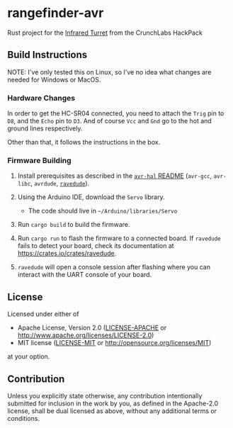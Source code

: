rangefinder-avr
===============

Rust project for the [Infrared Turret](https://www.crunchlabs.com/products/ir-turret) from 
the CrunchLabs HackPack

## Build Instructions
NOTE: I've only tested this on Linux, so I've no idea what changes are needed for Windows or MacOS.

### Hardware Changes
In order to get the HC-SR04 connected, you need to attach the `Trig` pin to `D8`, and the `Echo` pin to `D3`.
And of course `Vcc` and `Gnd` go to the hot and ground lines respectively.

Other than that, it follows the instructions in the box.

### Firmware Building
1. Install prerequisites as described in the [`avr-hal` README] (`avr-gcc`, `avr-libc`, `avrdude`, [`ravedude`]).

1. Using the Arduino IDE, download the `Servo` library.
    - The code should live in `~/Arduino/libraries/Servo`

2. Run `cargo build` to build the firmware.

3. Run `cargo run` to flash the firmware to a connected board.  If `ravedude`
   fails to detect your board, check its documentation at
   <https://crates.io/crates/ravedude>.

4. `ravedude` will open a console session after flashing where you can interact
   with the UART console of your board.

[`avr-hal` README]: https://github.com/Rahix/avr-hal#readme
[`ravedude`]: https://crates.io/crates/ravedude

## License
Licensed under either of

 - Apache License, Version 2.0
   ([LICENSE-APACHE](LICENSE-APACHE) or <http://www.apache.org/licenses/LICENSE-2.0>)
 - MIT license
   ([LICENSE-MIT](LICENSE-MIT) or <http://opensource.org/licenses/MIT>)

at your option.

## Contribution
Unless you explicitly state otherwise, any contribution intentionally submitted
for inclusion in the work by you, as defined in the Apache-2.0 license, shall
be dual licensed as above, without any additional terms or conditions.
